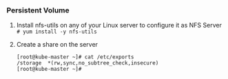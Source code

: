### Persistent Volume
1. Install nfs-utils on any of your Linux server to configure it as NFS Server
	``` # yum install -y nfs-utils```

2. Create a share on the server 
	```
	[root@kube-master ~]# cat /etc/exports
	/storage  *(rw,sync,no_subtree_check,insecure)
	[root@kube-master ~]#
	```


